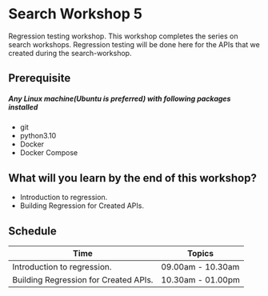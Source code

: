 # Search Workshop 5

Regression testing workshop. This workshop completes the series on search workshops. Regression 
testing will be done here for the APIs that we created during the search-workshop.
## Prerequisite

##### Any Linux machine(Ubuntu is preferred) with following packages installed
- git
- python3.10
- Docker
- Docker Compose


## What will you learn by the end of this workshop?
- Introduction to regression.
- Building Regression for Created APIs.


## Schedule
| Time                                           | Topics            |
|------------------------------------------------|-------------------|
| Introduction to regression.                    | 09.00am - 10.30am |
| Building Regression for Created APIs.          | 10.30am - 01.00pm |            

